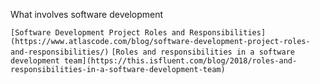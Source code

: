 What involves software development


`[Software Development Project Roles and Responsibilities](https://www.atlascode.com/blog/software-development-project-roles-and-responsibilities/)`
`[Roles and responsibilities in a software development team](https://this.isfluent.com/blog/2018/roles-and-responsibilities-in-a-software-development-team)`